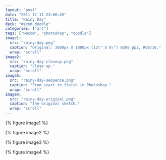 ```yaml
---
layout: "post"
date: "2011-11-11 23:00:45"
title: "Rainy Day"
deck: "Wacom doodle"
categories: ["art"]
tags: ["wacom", "photoshop", "doodle"]
image1:
  src: "rainy-day.png"
  caption: "Original: 3600px X 1800px (12\" X 6\") @300 ppi, RGB/16."
  wrap: "scroll"
image2:
  src: "rainy-day-closeup.png"
  caption: "Close up."
  wrap: "scroll"
image3:
  src: "rainy-day-sequence.png"
  caption: "From start to finish in Photoshop."
  wrap: "scroll"
image4:
  src: "rainy-day-original.png"
  caption: "The original sketch."
  wrap: "scroll"
---
```


{% figure image1 %}

{% figure image2 %}

{% figure image3 %}

{% figure image4 %}
